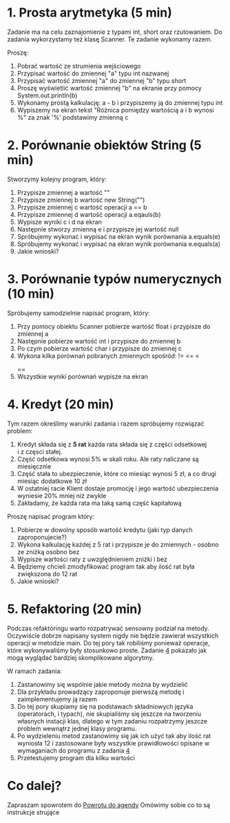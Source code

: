 # 1. Prosta arytmetyka (5 min)

Zadanie ma na celu zaznajomienie z typami int, short oraz rzutowaniem.
Do zadania wykorzystamy też klasę Scanner. Te zadanie wykonamy razem.

Proszę:
1. Pobrać wartość ze strumienia wejściowego
2. Przypisać wartość do zmiennej "a" typu int nazwanej
3. Przypisać wartość zmiennej "a" do zmiennej "b" typu short
4. Proszę wyświetlić wartość zmiennej "b" na ekranie przy pomocy
   System.out.println(b)
5. Wykonamy prostą kalkulację: a - b i przypiszemy ją do zmiennej typu
   int
6. Wypiszemy na ekran tekst "Różnica pomiędzy wartością a i b wynosi %"
   za znak '%' podstawimy zmienną c

# 2. Porównanie obiektów String (5 min)

Stworzymy kolejny program, który:
1. Przypisze zmiennej a wartość ""
2. Przypisze zmiennej b wartość new String("")
3. Przypisze zmiennej c wartość operacji a == b
4. Przypisze zmiennej d wartość operacji a.eqauls(b)
5. Wypisze wyniki c i d na ekran
6. Następnie stworzy zmienną e i przypisze jej wartość null
7. Spróbujemy wykonać i wypisać na ekran wynik porównania a.equals(e)
8. Spróbujemy wykonać i wypisać na ekran wynik porównania e.equals(a)
9. Jakie wnioski?

# 3. Porównanie typów numerycznych (10 min)

Spróbujemy samodzielnie napisać program, który:
1. Przy pomocy obiektu Scanner pobierze wartość float i przypisze do zmiennej a
2. Następnie pobierze wartość int i przypisze do zmiennej b
3. Po czym pobierze wartość char i przypisze do zmiennej c
4. Wykona kilka porównań pobranych zmiennych spośród:
   !=
   <=
   <
   >
   ==
5. Wszystkie wyniki porównań wypisze na ekran

# 4. Kredyt (20 min)

Tym razem określimy warunki zadania i razem spróbujemy rozwiązać problem:
1. Kredyt składa się z **5 rat** każda rata składa się z części odsetkowej  
i z częsci stałej.
2. Część odsetkowa wynosi 5% w skali roku. Ale raty naliczane są miesięcznie
3. Część stała to ubezpieczenie, które co miesiąc wynosi 5 zł,
   a co drugi miesiąc dodatkowe 10 zł
4. W ostatniej racie Klient dostaje promocję i jego wartość ubezpieczenia
   wyniesie 20% mniej niż zwykle
5. Zakładamy, że każda rata ma taką samą część kapitałową

Proszę napisać program który:
1. Pobierze w dowolny sposób wartość kredytu (jaki typ danych zaproponujecie?)
2. Wykona kalkulację każdej z 5 rat i przypisze je do zmiennych - osobno
   ze zniżką osobno bez
3. Wypisze wartości raty z uwzględnieniem zniżki i bez
4. Będziemy chcieli zmodyfikować program tak aby ilość rat była zwiększona do 12 rat
5. Jakie wnioski?

# 5. Refaktoring (20 min)
Podczas refaktoringu warto rozpatrywać sensowny podział na metody.  
Oczywiście dobrze napisany system nigdy nie będzie zawierał wszystkich  
operacji w metodzie main. Do tej pory tak robiliśmy ponieważ operacje,  
które wykonywaliśmy były stosunkowo proste. Zadanie [4](#4-kredyt-20-min)
pokazało jak mogą wyglądać bardziej skomplikowane algorytmy.

W ramach zadania:
1. Zastanowimy się wspólnie jakie metody można by wydzielić
2. Dla przykładu prowadzący zaproponuje pierwszą metodę i zaimplementujemy
  ją razem
3. Do tej pory skupiamy się na podstawach składniowych języka (operatorach,
 i typach), nie skupialiśmy się jeszcze na tworzeniu własnych instacji klas,
 dlatego w tym zadaniu rozpatrzymy jeszcze problem wewnątrz jednej klasy
 programu.
4. Po wydzieleniu metod zastanowimy się jak ich użyć tak aby ilość rat
  wyniosła 12 i zastosowane były wszystkie prawidłowości opisane w
  wymaganiach do programu z zadania [4](#4-kredyt-20-min)
5. Przetestujemy program dla kilku wartości

# Co dalej?

Zapraszam spowrotem do [Powrotu do agendy](../README.md)
Omówimy sobie co to są instrukcje strujące
